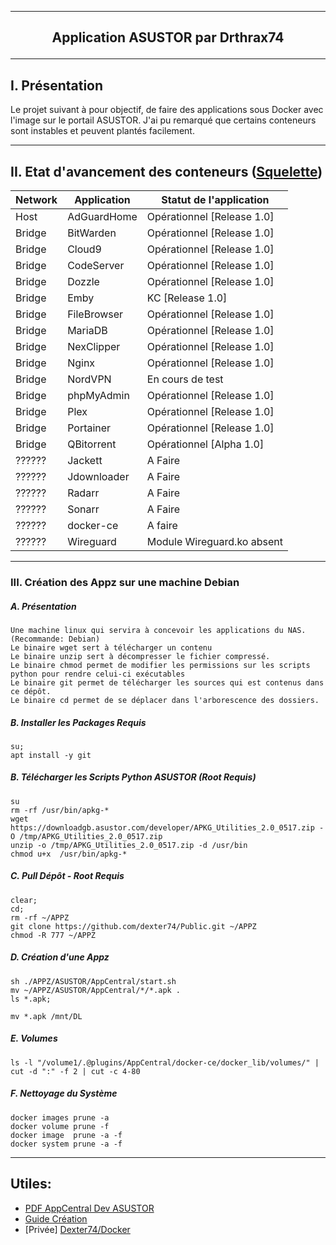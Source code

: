 ---------------------------------------------------------------------------------------------------------------------------------------------------------------------
## <p align='center'>Application ASUSTOR par Drthrax74</p>

---------------------------------------------------------------------------------------------------------------------------------------------------------------------

## I. Présentation
Le projet suivant à pour objectif, de faire des applications sous Docker avec l'image sur le portail ASUSTOR.
J'ai pu remarqué que certains conteneurs sont instables et peuvent plantés facilement.

---------------------------------------------------------------------------------------------------------------------------------------------------------------------

## II. Etat d'avancement des conteneurs ([Squelette](https://github.com/dexter74/Public/blob/main/ASUSTOR/AppCentral/Squelette.md))


| Network  |  Application  | Statut de l'application        |
| -------- | ------------- | ------------------------------ |
|  Host    | AdGuardHome   | Opérationnel [Release 1.0]     |
|  Bridge  | BitWarden     | Opérationnel [Release 1.0]     |
|  Bridge  | Cloud9        | Opérationnel [Release 1.0]     |
|  Bridge  | CodeServer    | Opérationnel [Release 1.0]     |
|  Bridge  | Dozzle        | Opérationnel [Release 1.0]     |
|  Bridge  | Emby 	        | KC           [Release 1.0]     |
|  Bridge  | FileBrowser   | Opérationnel [Release 1.0]     |
|  Bridge  | MariaDB       | Opérationnel [Release 1.0]     |
|  Bridge  | NexClipper    | Opérationnel [Release 1.0]     |
|  Bridge  | Nginx         | Opérationnel [Release 1.0]     |
|  Bridge  | NordVPN       | En cours de test               |
|  Bridge  | phpMyAdmin    | Opérationnel [Release 1.0]     |
|  Bridge  | Plex          | Opérationnel [Release 1.0]     |
|  Bridge  | Portainer     | Opérationnel [Release 1.0]     |
|  Bridge  | QBitorrent    | Opérationnel [Alpha 1.0]       |
|  ??????  | Jackett       | A Faire                        |
|  ??????  | Jdownloader   | A Faire                        |
|  ??????  | Radarr        | A Faire                        |
|  ??????  | Sonarr        | A Faire                        |
|  ??????  | docker-ce     | A faire                        |
|  ??????  | Wireguard     | Module Wireguard.ko absent     |


---------------------------------------------------------------------------------------------------------------------------------------------------------------------
### III. Création des Appz sur une machine Debian
##### A. Présentation
```
Une machine linux qui servira à concevoir les applications du NAS. (Recommande: Debian)
Le binaire wget sert à télécharger un contenu
Le binaire unzip sert à décompresser le fichier compressé.
Le binaire chmod permet de modifier les permissions sur les scripts python pour rendre celui-ci exécutables
Le binaire git permet de télécharger les sources qui est contenus dans ce dépôt.
Le binaire cd permet de se déplacer dans l'arborescence des dossiers.
```

##### B. Installer les Packages Requis
```
su;
apt install -y git
```

##### B. Télécharger les Scripts Python ASUSTOR (Root Requis)
```console
su
rm -rf /usr/bin/apkg-*
wget https://downloadgb.asustor.com/developer/APKG_Utilities_2.0_0517.zip -O /tmp/APKG_Utilities_2.0_0517.zip
unzip -o /tmp/APKG_Utilities_2.0_0517.zip -d /usr/bin 
chmod u+x  /usr/bin/apkg-*
```


##### C. Pull Dépôt - Root Requis 

```console
clear;
cd;
rm -rf ~/APPZ
git clone https://github.com/dexter74/Public.git ~/APPZ
chmod -R 777 ~/APPZ
```

##### D. Création d'une Appz
```
sh ./APPZ/ASUSTOR/AppCentral/start.sh
mv ~/APPZ/ASUSTOR/AppCentral/*/*.apk .
ls *.apk;

mv *.apk /mnt/DL
```

##### E. Volumes
```
ls -l "/volume1/.@plugins/AppCentral/docker-ce/docker_lib/volumes/" | cut -d ":" -f 2 | cut -c 4-80
```

##### F. Nettoyage du Système
```
docker images prune -a
docker volume prune -f
docker image  prune -a -f
docker system prune -a -f
```


---------------------------------------------------------------------------------------------------------------------------------------------------------------------

Utiles:
 - 
 - [PDF AppCentral Dev ASUSTOR](https://downloadgb.asustor.com/developer/App_Central_Developer_Guide_4.1.0_20220622.pdf)
 - [Guide Création](https://amigotechnotes.wordpress.com/2014/05/06/how-to-create-an-apk-for-asustor-adm-to-distribute-your-lamp/) 
 - [Privée] [Dexter74/Docker](https://github.com/dexter74/Archives/tree/main/Docker/V1/2.Conteneurs)
